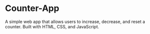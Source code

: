 # Counter-App
A simple web app that allows users to increase, decrease, and reset a counter.   Built with HTML, CSS, and JavaScript.
